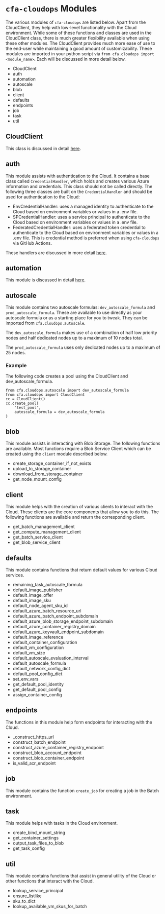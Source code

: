 # `cfa-cloudops` Modules

The various modules of `cfa-cloudops` are listed below. Apart from the CloudClient, they help with low-level functionality with the Cloud environment. While some of these functions and classes are used in the CloudClient class, there is much greater flexibility available when using these other modules. The CloudClient provides much more ease of use to the end-user while maintaining a good amount of customizability. These modules are imported in your python script via `from cfa.cloudops import <module_name>`. Each will be discussed in more detail below.
- CloudClient
- auth
- automation
- autoscale
- blob
- client
- defaults
- endpoints
- job
- task
- util


## CloudClient

This class is discussed in detail [here](./CloudClient/index.md).

## auth

This module assists with authentication to the Cloud. It contains a base class called `CredentialHandler`, which holds and creates various Azure information and credentials. This class should not be called directly. The following three classes are built on the `CredentialHandler` and should be used for authentication to the Cloud:

- EnvCredentialHandler: uses a managed identity to authenticate to the Cloud based on environment variables or values in a .env file.
- SPCredentialHandler: uses a service principal to authenticate to the Cloud based on environment variables or values in a .env file.
- FederatedCredentialHandler: uses a federated token credential to authenticate to the Cloud based on environment variables or values in a .env file. This is credential method is preferred when using `cfa-cloudops` via GitHub Actions.

These handlers are discussed in more detail [here](./CloudClient/authentication.md).

## automation

This module is discussed in detail [here](./automation.md).

## autoscale

This module contains two autoscale formulas: `dev_autoscale_formula` and `prod_autoscale_formula`. These are available to use directly as your autoscale formula or as a starting place for you to tweak. They can be imported from `cfa.cloudops.autoscale`.

The `dev_autoscale_formula` makes use of a combination of half low priority nodes and half dedicated nodes up to a maximum of 10 nodes total.

The `prod_autoscale_formula` uses only dedicated nodes up to a maximum of 25 nodes.

### Example

The following code creates a pool using the CloudClient and dev_autoscale_formula.

```
from cfa.cloudops.autoscale import dev_autoscale_formula
from cfa.cloudops import CloudClient
cc = CloudClient()
cc.create_pool(
    "test_pool",
    autoscale_formula = dev_autoscale_formula
)

```

## blob

This module assists in interacting with Blob Storage. The following functions are available. Most functions require a Blob Service Client which can be created using the `client` module described below.

- create_storage_container_if_not_exists
- upload_to_storage_container
- download_from_storage_container
- get_node_mount_config

## client

This module helps with the creation of various clients to interact with the Cloud. These clients are the core components that allow you to do this. The following functions are available and return the corresponding client.

- get_batch_management_client
- get_compute_management_client
- get_batch_service_client
- get_blob_service_client

## defaults

This module contains functions that return default values for various Cloud services.

- remaining_task_autoscale_formula
- default_image_publisher
- default_image_offer
- default_image_sku
- default_node_agent_sku_id
- default_azure_batch_resource_url
- default_azure_batch_endpoint_subdomain
- default_azure_blob_storage_endpoint_subdomain
- default_azure_container_registry_domain
- default_azure_keyvault_endpoint_subdomain
- default_image_reference
- default_container_configuration
- default_vm_configuration
- default_vm_size
- default_autoscale_evaluation_interval
- default_autoscale_formula
- default_network_config_dict
- default_pool_config_dict
- set_env_vars
- get_default_pool_identity
- get_default_pool_config
- assign_container_config


## endpoints

The functions in this module help form endpoints for interacting with the Cloud.

- _construct_https_url
- construct_batch_endpoint
- construct_azure_container_registry_endpoint
- construct_blob_account_endpoint
- construct_blob_container_endpoint
- is_valid_acr_endpoint


## job

This module contains the function `create_job` for creating a job in the Batch environment.

## task

This module helps with tasks in the Cloud environment.

- create_bind_mount_string
- get_container_settings
- output_task_files_to_blob
- get_task_config

## util

This module contains functions that assist in general utility of the Cloud or other functions that interact with the Cloud.

- lookup_service_principal
- ensure_listlike
- sku_to_dict
- lookup_available_vm_skus_for_batch
